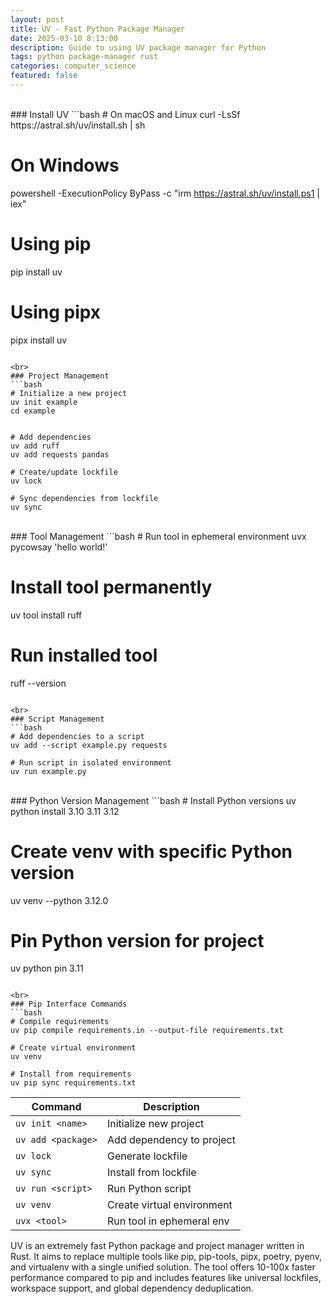 ```yaml
---
layout: post
title: UV - Fast Python Package Manager
date: 2025-03-10 8:13:00
description: Guide to using UV package manager for Python
tags: python package-manager rust
categories: computer_science
featured: false
---
```


<br>
### Install UV
```bash
# On macOS and Linux
curl -LsSf https://astral.sh/uv/install.sh | sh

# On Windows
powershell -ExecutionPolicy ByPass -c "irm https://astral.sh/uv/install.ps1 | iex"

# Using pip
pip install uv

# Using pipx
pipx install uv
```

<br>
### Project Management
```bash
# Initialize a new project
uv init example
cd example


# Add dependencies
uv add ruff
uv add requests pandas

# Create/update lockfile
uv lock

# Sync dependencies from lockfile
uv sync
```

<br>
### Tool Management
```bash
# Run tool in ephemeral environment
uvx pycowsay 'hello world!'

# Install tool permanently
uv tool install ruff

# Run installed tool
ruff --version
```

<br>
### Script Management
```bash
# Add dependencies to a script
uv add --script example.py requests

# Run script in isolated environment
uv run example.py
```



<br>
### Python Version Management
```bash
# Install Python versions
uv python install 3.10 3.11 3.12

# Create venv with specific Python version
uv venv --python 3.12.0

# Pin Python version for project
uv python pin 3.11
```

<br>
### Pip Interface Commands
```bash
# Compile requirements
uv pip compile requirements.in --output-file requirements.txt

# Create virtual environment
uv venv

# Install from requirements
uv pip sync requirements.txt
```

| Command | Description |
|---------|-------------|
| `uv init <name>` | Initialize new project |
| `uv add <package>` | Add dependency to project |
| `uv lock` | Generate lockfile |
| `uv sync` | Install from lockfile |
| `uv run <script>` | Run Python script |
| `uv venv` | Create virtual environment |
| `uvx <tool>` | Run tool in ephemeral env |

UV is an extremely fast Python package and project manager written in Rust. It aims to replace multiple tools like pip, pip-tools, pipx, poetry, pyenv, and virtualenv with a single unified solution. The tool offers 10-100x faster performance compared to pip and includes features like universal lockfiles, workspace support, and global dependency deduplication.
